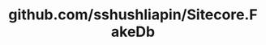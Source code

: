 ---
layout: post
title: github.com/sshushliapin/Sitecore.FakeDb
categories: link
tags: [انگلیسی, برنامه‌نویسی]
---